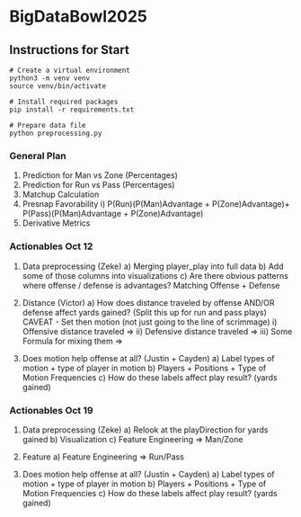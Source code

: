 # BigDataBowl2025



## Instructions for Start

```
# Create a virtual environment
python3 -m venv venv
source venv/bin/activate

# Install required packages
pip install -r requirements.txt

# Prepare data file
python preprocessing.py
```

### General Plan
1) Prediction for Man vs Zone (Percentages)
2) Prediction for Run vs Pass (Percentages)
3) Matchup Calculation
4) Presnap Favorability
   i) P(Run)(P(Man)Advantage + P(Zone)Advantage)+ P(Pass)(P(Man)Advantage + P(Zone)Advantage)
5) Derivative Metrics


### Actionables Oct 12
1) Data preprocessing (Zeke)
   a) Merging player_play into full data
   b) Add some of those columns into visualizations
   c) Are there obvious patterns where offense / defense is advantages? Matching Offense + Defense

2) Distance (Victor)
   a) How does distance traveled by offense AND/OR defense affect yards gained? (Split this up for run and pass plays)
      CAVEAT - Set then motion (not just going to the line of scrimmage)
      i) Offensive distance traveled =>
      ii) Defensive distance traveled =>
      iii) Some Formula for mixing them =>

3) Does motion help offense at all? (Justin + Cayden)
   a) Label types of motion + type of player in motion
   b) Players + Positions + Type of Motion Frequencies
   c) How do these labels affect play result? (yards gained)


### Actionables Oct 19
1) Data preprocessing (Zeke)
   a) Relook at the playDirection for yards gained
   b) Visualization
   c) Feature Engineering => Man/Zone

2) Feature
   a) Feature Engineering => Run/Pass

3) Does motion help offense at all? (Justin + Cayden)
   a) Label types of motion + type of player in motion
   b) Players + Positions + Type of Motion Frequencies
   c) How do these labels affect play result? (yards gained)
